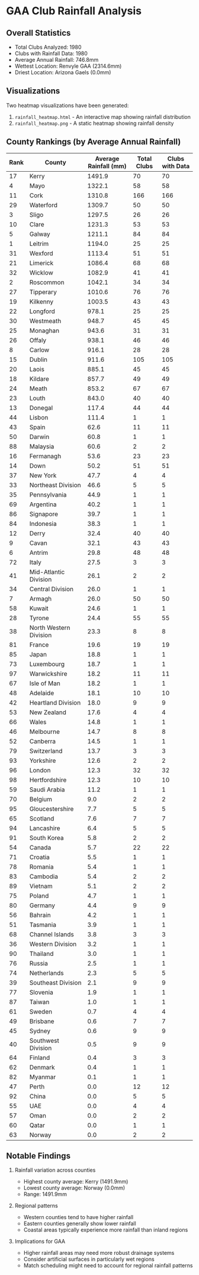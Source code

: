 # GAA Club Rainfall Analysis

## Overall Statistics
- Total Clubs Analyzed: 1980
- Clubs with Rainfall Data: 1980
- Average Annual Rainfall: 746.8mm
- Wettest Location: Renvyle GAA (2314.6mm)
- Driest Location: Arizona Gaels (0.0mm)

## Visualizations
Two heatmap visualizations have been generated:
1. `rainfall_heatmap.html` - An interactive map showing rainfall distribution
2. `rainfall_heatmap.png` - A static heatmap showing rainfall density

## County Rankings (by Average Annual Rainfall)
| Rank | County | Average Rainfall (mm) | Total Clubs | Clubs with Data |
|------|--------|---------------------|-------------|----------------|
| 17 | Kerry | 1491.9 | 70 | 70 |
| 4 | Mayo | 1322.1 | 58 | 58 |
| 11 | Cork | 1310.8 | 166 | 166 |
| 29 | Waterford | 1309.7 | 50 | 50 |
| 3 | Sligo | 1297.5 | 26 | 26 |
| 10 | Clare | 1231.3 | 53 | 53 |
| 5 | Galway | 1211.1 | 84 | 84 |
| 1 | Leitrim | 1194.0 | 25 | 25 |
| 31 | Wexford | 1113.4 | 51 | 51 |
| 21 | Limerick | 1086.4 | 68 | 68 |
| 32 | Wicklow | 1082.9 | 41 | 41 |
| 2 | Roscommon | 1042.1 | 34 | 34 |
| 27 | Tipperary | 1010.6 | 76 | 76 |
| 19 | Kilkenny | 1003.5 | 43 | 43 |
| 22 | Longford | 978.1 | 25 | 25 |
| 30 | Westmeath | 948.7 | 45 | 45 |
| 25 | Monaghan | 943.6 | 31 | 31 |
| 26 | Offaly | 938.1 | 46 | 46 |
| 8 | Carlow | 916.1 | 28 | 28 |
| 15 | Dublin | 911.6 | 105 | 105 |
| 20 | Laois | 885.1 | 45 | 45 |
| 18 | Kildare | 857.7 | 49 | 49 |
| 24 | Meath | 853.2 | 67 | 67 |
| 23 | Louth | 843.0 | 40 | 40 |
| 13 | Donegal | 117.4 | 44 | 44 |
| 44 | Lisbon | 111.4 | 1 | 1 |
| 43 | Spain | 62.6 | 11 | 11 |
| 50 | Darwin | 60.8 | 1 | 1 |
| 88 | Malaysia | 60.6 | 2 | 2 |
| 16 | Fermanagh | 53.6 | 23 | 23 |
| 14 | Down | 50.2 | 51 | 51 |
| 37 | New York | 47.7 | 4 | 4 |
| 33 | Northeast Division | 46.6 | 5 | 5 |
| 35 | Pennsylvania | 44.9 | 1 | 1 |
| 69 | Argentina | 40.2 | 1 | 1 |
| 86 | Signapore | 39.7 | 1 | 1 |
| 84 | Indonesia | 38.3 | 1 | 1 |
| 12 | Derry | 32.4 | 40 | 40 |
| 9 | Cavan | 32.1 | 43 | 43 |
| 6 | Antrim | 29.8 | 48 | 48 |
| 72 | Italy | 27.5 | 3 | 3 |
| 41 | Mid-Atlantic Division | 26.1 | 2 | 2 |
| 34 | Central Division | 26.0 | 1 | 1 |
| 7 | Armagh | 26.0 | 50 | 50 |
| 58 | Kuwait | 24.6 | 1 | 1 |
| 28 | Tyrone | 24.4 | 55 | 55 |
| 38 | North Western Division | 23.3 | 8 | 8 |
| 81 | France | 19.6 | 19 | 19 |
| 85 | Japan | 18.8 | 1 | 1 |
| 73 | Luxembourg | 18.7 | 1 | 1 |
| 97 | Warwickshire | 18.2 | 11 | 11 |
| 67 | Isle of Man | 18.2 | 1 | 1 |
| 48 | Adelaide | 18.1 | 10 | 10 |
| 42 | Heartland Division | 18.0 | 9 | 9 |
| 53 | New Zealand | 17.6 | 4 | 4 |
| 66 | Wales | 14.8 | 1 | 1 |
| 46 | Melbourne | 14.7 | 8 | 8 |
| 52 | Canberra | 14.5 | 1 | 1 |
| 79 | Switzerland | 13.7 | 3 | 3 |
| 93 | Yorkshire | 12.6 | 2 | 2 |
| 96 | London | 12.3 | 32 | 32 |
| 98 | Hertfordshire | 12.3 | 10 | 10 |
| 59 | Saudi Arabia | 11.2 | 1 | 1 |
| 70 | Belgium | 9.0 | 2 | 2 |
| 95 | Gloucestershire | 7.7 | 5 | 5 |
| 65 | Scotland | 7.6 | 7 | 7 |
| 94 | Lancashire | 6.4 | 5 | 5 |
| 91 | South Korea | 5.8 | 2 | 2 |
| 54 | Canada | 5.7 | 22 | 22 |
| 71 | Croatia | 5.5 | 1 | 1 |
| 78 | Romania | 5.4 | 1 | 1 |
| 83 | Cambodia | 5.4 | 2 | 2 |
| 89 | Vietnam | 5.1 | 2 | 2 |
| 75 | Poland | 4.7 | 1 | 1 |
| 80 | Germany | 4.4 | 9 | 9 |
| 56 | Bahrain | 4.2 | 1 | 1 |
| 51 | Tasmania | 3.9 | 1 | 1 |
| 68 | Channel Islands | 3.8 | 3 | 3 |
| 36 | Western Division | 3.2 | 1 | 1 |
| 90 | Thailand | 3.0 | 1 | 1 |
| 76 | Russia | 2.5 | 1 | 1 |
| 74 | Netherlands | 2.3 | 5 | 5 |
| 39 | Southeast Division | 2.1 | 9 | 9 |
| 77 | Slovenia | 1.9 | 1 | 1 |
| 87 | Taiwan | 1.0 | 1 | 1 |
| 61 | Sweden | 0.7 | 4 | 4 |
| 49 | Brisbane | 0.6 | 7 | 7 |
| 45 | Sydney | 0.6 | 9 | 9 |
| 40 | Southwest Division | 0.5 | 9 | 9 |
| 64 | Finland | 0.4 | 3 | 3 |
| 62 | Denmark | 0.4 | 1 | 1 |
| 82 | Myanmar | 0.1 | 1 | 1 |
| 47 | Perth | 0.0 | 12 | 12 |
| 92 | China | 0.0 | 5 | 5 |
| 55 | UAE | 0.0 | 4 | 4 |
| 57 | Oman | 0.0 | 2 | 2 |
| 60 | Qatar | 0.0 | 1 | 1 |
| 63 | Norway | 0.0 | 2 | 2 |

## Notable Findings
1. Rainfall variation across counties
   - Highest county average: Kerry (1491.9mm)
   - Lowest county average: Norway (0.0mm)
   - Range: 1491.9mm

2. Regional patterns
   - Western counties tend to have higher rainfall
   - Eastern counties generally show lower rainfall
   - Coastal areas typically experience more rainfall than inland regions

3. Implications for GAA
   - Higher rainfall areas may need more robust drainage systems
   - Consider artificial surfaces in particularly wet regions
   - Match scheduling might need to account for regional rainfall patterns
